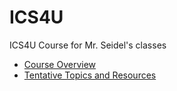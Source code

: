 # ICS4U
ICS4U Course for Mr. Seidel's classes

* [Course Overview](https://github.com/mrseidel-classes/ICS4U/blob/master/OVERVIEW.md)
* [Tentative Topics and Resources](https://github.com/mrseidel-classes/ICS4U/blob/master/HELP.md)
